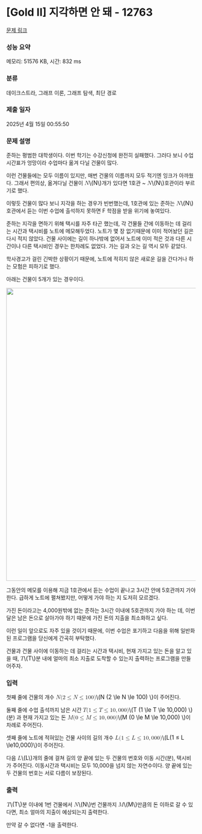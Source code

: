 # [Gold II] 지각하면 안 돼 - 12763 

[문제 링크](https://www.acmicpc.net/problem/12763) 

### 성능 요약

메모리: 51576 KB, 시간: 832 ms

### 분류

데이크스트라, 그래프 이론, 그래프 탐색, 최단 경로

### 제출 일자

2025년 4월 15일 00:55:50

### 문제 설명

<p>준하는 평범한 대학생이다. 이번 학기는 수강신청에 완전히 실패했다. 그러다 보니 수업시간표가 엉망이라 수업마다 옮겨 다닐 건물이 많다.</p>

<p>이런 건물들에는 모두 이름이 있지만, 매번 건물의 이름까지 모두 적기엔 잉크가 아까웠다. 그래서 편의상, 옮겨다닐 건물이 <mjx-container class="MathJax" jax="CHTML" style="font-size: 109%; position: relative;"><mjx-math class="MJX-TEX" aria-hidden="true"><mjx-mi class="mjx-i"><mjx-c class="mjx-c1D441 TEX-I"></mjx-c></mjx-mi></mjx-math><mjx-assistive-mml unselectable="on" display="inline"><math xmlns="http://www.w3.org/1998/Math/MathML"><mi>N</mi></math></mjx-assistive-mml><span aria-hidden="true" class="no-mathjax mjx-copytext">\(N\)</span></mjx-container>개가 있다면 1호관 ~ <mjx-container class="MathJax" jax="CHTML" style="font-size: 109%; position: relative;"><mjx-math class="MJX-TEX" aria-hidden="true"><mjx-mi class="mjx-i"><mjx-c class="mjx-c1D441 TEX-I"></mjx-c></mjx-mi></mjx-math><mjx-assistive-mml unselectable="on" display="inline"><math xmlns="http://www.w3.org/1998/Math/MathML"><mi>N</mi></math></mjx-assistive-mml><span aria-hidden="true" class="no-mathjax mjx-copytext">\(N\)</span></mjx-container>호관이라 부르기로 했다.</p>

<p>이렇듯 건물이 많다 보니 지각을 하는 경우가 빈번했는데, 1호관에 있는 준하는 <mjx-container class="MathJax" jax="CHTML" style="font-size: 109%; position: relative;"><mjx-math class="MJX-TEX" aria-hidden="true"><mjx-mi class="mjx-i"><mjx-c class="mjx-c1D441 TEX-I"></mjx-c></mjx-mi></mjx-math><mjx-assistive-mml unselectable="on" display="inline"><math xmlns="http://www.w3.org/1998/Math/MathML"><mi>N</mi></math></mjx-assistive-mml><span aria-hidden="true" class="no-mathjax mjx-copytext">\(N\)</span></mjx-container>호관에서 듣는 이번 수업에 출석하지 못하면 F 학점을 받을 위기에 놓여있다.</p>

<p>준하는 지각을 면하기 위해 택시를 자주 타곤 했는데, 각 건물들 간에 이동하는 데 걸리는 시간과 택시비를 노트에 메모해두었다. 노트가 몇 장 없기때문에 이미 적어놨던 길은 다시 적지 않았다. 건물 사이에는 길이 하나밖에 없어서 노트에 이미 적은 것과 다른 시간이나 다른 택시비인 경우는 한차례도 없었다. 가는 길과 오는 길 역시 모두 같았다.</p>

<p>학사경고가 걸린 긴박한 상황이기 때문에, 노트에 적히지 않은 새로운 길을 간다거나 하는 모험은 피하기로 했다.</p>

<p>아래는 건물이 5개가 있는 경우이다.</p>

<p><img alt="" src="https://onlinejudgeimages.s3-ap-northeast-1.amazonaws.com/problem/12763/image.png" style="height:780px; width:1000px"></p>

<p>그동안의 메모를 이용해 지금 1호관에서 듣는 수업이 끝나고 3시간 안에 5호관까지 가야 한다. 급하게 노트에 펼쳐봤지만, 어떻게 가야 하는 지 도저히 모르겠다.</p>

<p>가진 돈이라고는 4,000원밖에 없는 준하는 3시간 이내에 5호관까지 가야 하는 데, 이번 달은 남은 돈으로 살아가야 하기 때문에 가진 돈의 지출을 최소화하고 싶다.</p>

<p>이런 일이 앞으로도 자주 있을 것이기 때문에, 이번 수업은 포기하고 다음을 위해 일반화된 프로그램을 당신에게 간곡히 부탁했다.</p>

<p>건물과 건물 사이에 이동하는 데 걸리는 시간과 택시비, 현재 가지고 있는 돈을 알고 있을 때, <mjx-container class="MathJax" jax="CHTML" style="font-size: 109%; position: relative;"><mjx-math class="MJX-TEX" aria-hidden="true"><mjx-mi class="mjx-i"><mjx-c class="mjx-c1D447 TEX-I"></mjx-c></mjx-mi></mjx-math><mjx-assistive-mml unselectable="on" display="inline"><math xmlns="http://www.w3.org/1998/Math/MathML"><mi>T</mi></math></mjx-assistive-mml><span aria-hidden="true" class="no-mathjax mjx-copytext">\(T\)</span></mjx-container>분 내에 얼마의 최소 지출로 도착할 수 있는지 출력하는 프로그램을 만들어주자.</p>

### 입력 

 <p>첫째 줄에 건물의 개수 <mjx-container class="MathJax" jax="CHTML" style="font-size: 109%; position: relative;"><mjx-math class="MJX-TEX" aria-hidden="true"><mjx-mi class="mjx-i"><mjx-c class="mjx-c1D441 TEX-I"></mjx-c></mjx-mi><mjx-mo class="mjx-n"><mjx-c class="mjx-c28"></mjx-c></mjx-mo><mjx-mn class="mjx-n"><mjx-c class="mjx-c32"></mjx-c></mjx-mn><mjx-mo class="mjx-n" space="4"><mjx-c class="mjx-c2264"></mjx-c></mjx-mo><mjx-mi class="mjx-i" space="4"><mjx-c class="mjx-c1D441 TEX-I"></mjx-c></mjx-mi><mjx-mo class="mjx-n" space="4"><mjx-c class="mjx-c2264"></mjx-c></mjx-mo><mjx-mn class="mjx-n" space="4"><mjx-c class="mjx-c31"></mjx-c><mjx-c class="mjx-c30"></mjx-c><mjx-c class="mjx-c30"></mjx-c></mjx-mn><mjx-mo class="mjx-n"><mjx-c class="mjx-c29"></mjx-c></mjx-mo></mjx-math><mjx-assistive-mml unselectable="on" display="inline"><math xmlns="http://www.w3.org/1998/Math/MathML"><mi>N</mi><mo stretchy="false">(</mo><mn>2</mn><mo>≤</mo><mi>N</mi><mo>≤</mo><mn>100</mn><mo stretchy="false">)</mo></math></mjx-assistive-mml><span aria-hidden="true" class="no-mathjax mjx-copytext">\(N (2 \le N \le 100) \)</span></mjx-container>이 주어진다.</p>

<p>둘째 줄에 수업 출석까지 남은 시간 <mjx-container class="MathJax" jax="CHTML" style="font-size: 109%; position: relative;"><mjx-math class="MJX-TEX" aria-hidden="true"><mjx-mi class="mjx-i"><mjx-c class="mjx-c1D447 TEX-I"></mjx-c></mjx-mi><mjx-mo class="mjx-n"><mjx-c class="mjx-c28"></mjx-c></mjx-mo><mjx-mn class="mjx-n"><mjx-c class="mjx-c31"></mjx-c></mjx-mn><mjx-mo class="mjx-n" space="4"><mjx-c class="mjx-c2264"></mjx-c></mjx-mo><mjx-mi class="mjx-i" space="4"><mjx-c class="mjx-c1D447 TEX-I"></mjx-c></mjx-mi><mjx-mo class="mjx-n" space="4"><mjx-c class="mjx-c2264"></mjx-c></mjx-mo><mjx-mn class="mjx-n" space="4"><mjx-c class="mjx-c31"></mjx-c><mjx-c class="mjx-c30"></mjx-c></mjx-mn><mjx-mo class="mjx-n"><mjx-c class="mjx-c2C"></mjx-c></mjx-mo><mjx-mn class="mjx-n" space="2"><mjx-c class="mjx-c30"></mjx-c><mjx-c class="mjx-c30"></mjx-c><mjx-c class="mjx-c30"></mjx-c></mjx-mn><mjx-mo class="mjx-n"><mjx-c class="mjx-c29"></mjx-c></mjx-mo></mjx-math><mjx-assistive-mml unselectable="on" display="inline"><math xmlns="http://www.w3.org/1998/Math/MathML"><mi>T</mi><mo stretchy="false">(</mo><mn>1</mn><mo>≤</mo><mi>T</mi><mo>≤</mo><mn>10</mn><mo>,</mo><mn>000</mn><mo stretchy="false">)</mo></math></mjx-assistive-mml><span aria-hidden="true" class="no-mathjax mjx-copytext">\(T (1 \le T \le 10,000) \)</span></mjx-container>(분) 과 현재 가지고 있는 돈 <mjx-container class="MathJax" jax="CHTML" style="font-size: 109%; position: relative;"><mjx-math class="MJX-TEX" aria-hidden="true"><mjx-mi class="mjx-i"><mjx-c class="mjx-c1D440 TEX-I"></mjx-c></mjx-mi><mjx-mo class="mjx-n"><mjx-c class="mjx-c28"></mjx-c></mjx-mo><mjx-mn class="mjx-n"><mjx-c class="mjx-c30"></mjx-c></mjx-mn><mjx-mo class="mjx-n" space="4"><mjx-c class="mjx-c2264"></mjx-c></mjx-mo><mjx-mi class="mjx-i" space="4"><mjx-c class="mjx-c1D440 TEX-I"></mjx-c></mjx-mi><mjx-mo class="mjx-n" space="4"><mjx-c class="mjx-c2264"></mjx-c></mjx-mo><mjx-mn class="mjx-n" space="4"><mjx-c class="mjx-c31"></mjx-c><mjx-c class="mjx-c30"></mjx-c></mjx-mn><mjx-mo class="mjx-n"><mjx-c class="mjx-c2C"></mjx-c></mjx-mo><mjx-mn class="mjx-n" space="2"><mjx-c class="mjx-c30"></mjx-c><mjx-c class="mjx-c30"></mjx-c><mjx-c class="mjx-c30"></mjx-c></mjx-mn><mjx-mo class="mjx-n"><mjx-c class="mjx-c29"></mjx-c></mjx-mo></mjx-math><mjx-assistive-mml unselectable="on" display="inline"><math xmlns="http://www.w3.org/1998/Math/MathML"><mi>M</mi><mo stretchy="false">(</mo><mn>0</mn><mo>≤</mo><mi>M</mi><mo>≤</mo><mn>10</mn><mo>,</mo><mn>000</mn><mo stretchy="false">)</mo></math></mjx-assistive-mml><span aria-hidden="true" class="no-mathjax mjx-copytext">\(M (0 \le M \le 10,000) \)</span></mjx-container>이 차례로 주어진다.</p>

<p>셋째 줄에 노트에 적혀있는 건물 사이의 길의 개수 <mjx-container class="MathJax" jax="CHTML" style="font-size: 109%; position: relative;"><mjx-math class="MJX-TEX" aria-hidden="true"><mjx-mi class="mjx-i"><mjx-c class="mjx-c1D43F TEX-I"></mjx-c></mjx-mi><mjx-mo class="mjx-n"><mjx-c class="mjx-c28"></mjx-c></mjx-mo><mjx-mn class="mjx-n"><mjx-c class="mjx-c31"></mjx-c></mjx-mn><mjx-mo class="mjx-n" space="4"><mjx-c class="mjx-c2264"></mjx-c></mjx-mo><mjx-mi class="mjx-i" space="4"><mjx-c class="mjx-c1D43F TEX-I"></mjx-c></mjx-mi><mjx-mo class="mjx-n" space="4"><mjx-c class="mjx-c2264"></mjx-c></mjx-mo><mjx-mn class="mjx-n" space="4"><mjx-c class="mjx-c31"></mjx-c><mjx-c class="mjx-c30"></mjx-c></mjx-mn><mjx-mo class="mjx-n"><mjx-c class="mjx-c2C"></mjx-c></mjx-mo><mjx-mn class="mjx-n" space="2"><mjx-c class="mjx-c30"></mjx-c><mjx-c class="mjx-c30"></mjx-c><mjx-c class="mjx-c30"></mjx-c></mjx-mn><mjx-mo class="mjx-n"><mjx-c class="mjx-c29"></mjx-c></mjx-mo></mjx-math><mjx-assistive-mml unselectable="on" display="inline"><math xmlns="http://www.w3.org/1998/Math/MathML"><mi>L</mi><mo stretchy="false">(</mo><mn>1</mn><mo>≤</mo><mi>L</mi><mo>≤</mo><mn>10</mn><mo>,</mo><mn>000</mn><mo stretchy="false">)</mo></math></mjx-assistive-mml><span aria-hidden="true" class="no-mathjax mjx-copytext">\(L(1 ≤ L \le10,000)\)</span></mjx-container>이 주어진다.</p>

<p>다음 <mjx-container class="MathJax" jax="CHTML" style="font-size: 109%; position: relative;"><mjx-math class="MJX-TEX" aria-hidden="true"><mjx-mi class="mjx-i"><mjx-c class="mjx-c1D43F TEX-I"></mjx-c></mjx-mi></mjx-math><mjx-assistive-mml unselectable="on" display="inline"><math xmlns="http://www.w3.org/1998/Math/MathML"><mi>L</mi></math></mjx-assistive-mml><span aria-hidden="true" class="no-mathjax mjx-copytext">\(L\)</span></mjx-container>개의 줄에 걸쳐 길의 양 끝에 있는 두 건물의 번호와 이동 시간(분), 택시비가 주어진다. 이동시간과 택시비는 모두 10,000을 넘지 않는 자연수이다. 양 끝에 있는 두 건물의 번호는 서로 다름이 보장된다.</p>

### 출력 

 <p><mjx-container class="MathJax" jax="CHTML" style="font-size: 109%; position: relative;"> <mjx-math class="MJX-TEX" aria-hidden="true"><mjx-mi class="mjx-i"><mjx-c class="mjx-c1D447 TEX-I"></mjx-c></mjx-mi></mjx-math><mjx-assistive-mml unselectable="on" display="inline"><math xmlns="http://www.w3.org/1998/Math/MathML"><mi>T</mi></math></mjx-assistive-mml><span aria-hidden="true" class="no-mathjax mjx-copytext">\(T\)</span></mjx-container>분 이내에 1번 건물에서 <mjx-container class="MathJax" jax="CHTML" style="font-size: 109%; position: relative;"><mjx-math class="MJX-TEX" aria-hidden="true"><mjx-mi class="mjx-i"><mjx-c class="mjx-c1D441 TEX-I"></mjx-c></mjx-mi></mjx-math><mjx-assistive-mml unselectable="on" display="inline"><math xmlns="http://www.w3.org/1998/Math/MathML"><mi>N</mi></math></mjx-assistive-mml><span aria-hidden="true" class="no-mathjax mjx-copytext">\(N\)</span></mjx-container>번 건물까지 <mjx-container class="MathJax" jax="CHTML" style="font-size: 109%; position: relative;"><mjx-math class="MJX-TEX" aria-hidden="true"><mjx-mi class="mjx-i"><mjx-c class="mjx-c1D440 TEX-I"></mjx-c></mjx-mi></mjx-math><mjx-assistive-mml unselectable="on" display="inline"><math xmlns="http://www.w3.org/1998/Math/MathML"><mi>M</mi></math></mjx-assistive-mml><span aria-hidden="true" class="no-mathjax mjx-copytext">\(M\)</span></mjx-container>만큼의 돈 이하로 갈 수 있다면, 최소 얼마의 지출이 예상되는지 출력한다.</p>

<p>만약 갈 수 없다면 -1을 출력한다.</p>

